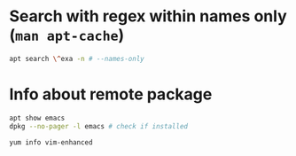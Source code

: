 # Search with regex within names only (`man apt-cache`)
```bash
apt search \^exa -n # --names-only
```

# Info about remote package
```bash
apt show emacs
dpkg --no-pager -l emacs # check if installed

yum info vim-enhanced
```

